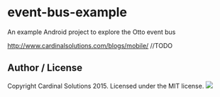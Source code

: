 # event-bus-example
An example Android project to explore the Otto event bus

http://www.cardinalsolutions.com/blogs/mobile/ //TODO

## Author / License

Copyright Cardinal Solutions 2015. Licensed under the MIT license.
<img src="https://raw.github.com/CardinalNow/NSURLConnection-Debug/master/logo_footer.png"/>
